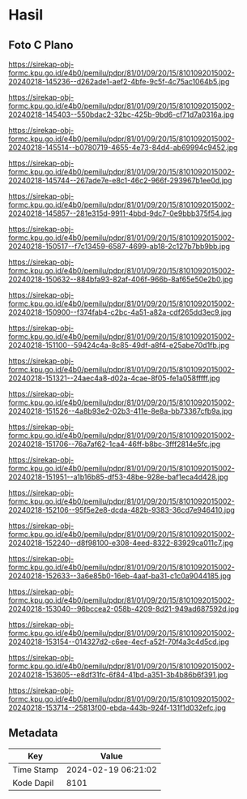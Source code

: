 # Hasil

## Foto C Plano

https://sirekap-obj-formc.kpu.go.id/e4b0/pemilu/pdpr/81/01/09/20/15/8101092015002-20240218-145236--d262ade1-aef2-4bfe-9c5f-4c75ac1064b5.jpg

https://sirekap-obj-formc.kpu.go.id/e4b0/pemilu/pdpr/81/01/09/20/15/8101092015002-20240218-145403--550bdac2-32bc-425b-9bd6-cf71d7a0316a.jpg

https://sirekap-obj-formc.kpu.go.id/e4b0/pemilu/pdpr/81/01/09/20/15/8101092015002-20240218-145514--b0780719-4655-4e73-84d4-ab69994c9452.jpg

https://sirekap-obj-formc.kpu.go.id/e4b0/pemilu/pdpr/81/01/09/20/15/8101092015002-20240218-145744--267ade7e-e8c1-46c2-966f-293967b1ee0d.jpg

https://sirekap-obj-formc.kpu.go.id/e4b0/pemilu/pdpr/81/01/09/20/15/8101092015002-20240218-145857--281e315d-9911-4bbd-9dc7-0e9bbb375f54.jpg

https://sirekap-obj-formc.kpu.go.id/e4b0/pemilu/pdpr/81/01/09/20/15/8101092015002-20240218-150517--f7c13459-6587-4699-ab18-2c127b7bb9bb.jpg

https://sirekap-obj-formc.kpu.go.id/e4b0/pemilu/pdpr/81/01/09/20/15/8101092015002-20240218-150632--884bfa93-82af-406f-966b-8af65e50e2b0.jpg

https://sirekap-obj-formc.kpu.go.id/e4b0/pemilu/pdpr/81/01/09/20/15/8101092015002-20240218-150900--f374fab4-c2bc-4a51-a82a-cdf265dd3ec9.jpg

https://sirekap-obj-formc.kpu.go.id/e4b0/pemilu/pdpr/81/01/09/20/15/8101092015002-20240218-151100--59424c4a-8c85-49df-a8f4-e25abe70d1fb.jpg

https://sirekap-obj-formc.kpu.go.id/e4b0/pemilu/pdpr/81/01/09/20/15/8101092015002-20240218-151321--24aec4a8-d02a-4cae-8f05-fe1a058fffff.jpg

https://sirekap-obj-formc.kpu.go.id/e4b0/pemilu/pdpr/81/01/09/20/15/8101092015002-20240218-151526--4a8b93e2-02b3-411e-8e8a-bb73367cfb9a.jpg

https://sirekap-obj-formc.kpu.go.id/e4b0/pemilu/pdpr/81/01/09/20/15/8101092015002-20240218-151706--76a7af62-1ca4-46ff-b8bc-3fff2814e5fc.jpg

https://sirekap-obj-formc.kpu.go.id/e4b0/pemilu/pdpr/81/01/09/20/15/8101092015002-20240218-151951--a1b16b85-df53-48be-928e-baf1eca4d428.jpg

https://sirekap-obj-formc.kpu.go.id/e4b0/pemilu/pdpr/81/01/09/20/15/8101092015002-20240218-152106--95f5e2e8-dcda-482b-9383-36cd7e946410.jpg

https://sirekap-obj-formc.kpu.go.id/e4b0/pemilu/pdpr/81/01/09/20/15/8101092015002-20240218-152240--d8f98100-e308-4eed-8322-83929ca011c7.jpg

https://sirekap-obj-formc.kpu.go.id/e4b0/pemilu/pdpr/81/01/09/20/15/8101092015002-20240218-152633--3a6e85b0-16eb-4aaf-ba31-c1c0a9044185.jpg

https://sirekap-obj-formc.kpu.go.id/e4b0/pemilu/pdpr/81/01/09/20/15/8101092015002-20240218-153040--96bccea2-058b-4209-8d21-949ad687592d.jpg

https://sirekap-obj-formc.kpu.go.id/e4b0/pemilu/pdpr/81/01/09/20/15/8101092015002-20240218-153154--014327d2-c6ee-4ecf-a52f-70f4a3c4d5cd.jpg

https://sirekap-obj-formc.kpu.go.id/e4b0/pemilu/pdpr/81/01/09/20/15/8101092015002-20240218-153605--e8df31fc-6f84-41bd-a351-3b4b86b6f391.jpg

https://sirekap-obj-formc.kpu.go.id/e4b0/pemilu/pdpr/81/01/09/20/15/8101092015002-20240218-153714--25813f00-ebda-443b-924f-131f1d032efc.jpg


## Metadata

| Key        | Value               |
| ---------- | ------------------- |
| Time Stamp | 2024-02-19 06:21:02 |
| Kode Dapil | 8101                |




